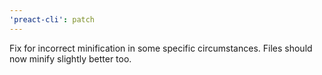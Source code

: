 ```yaml
---
'preact-cli': patch
---
```


Fix for incorrect minification in some specific circumstances. Files should now minify slightly better too.
